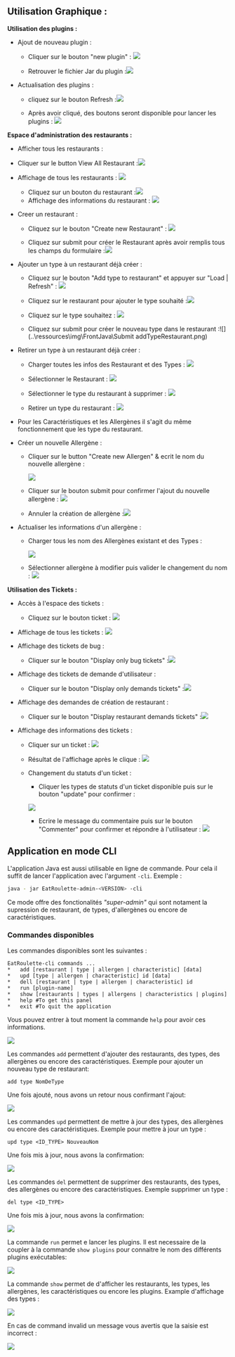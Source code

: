 ## Utilisation Graphique : 

**Utilisation des plugins :** 

- Ajout de nouveau plugin : 

  - Cliquer sur le bouton "new plugin" : ![](../ressources/img/FrontJava/CliqueAjoutDePlugins.png)

  - Retrouver le fichier Jar du plugin :![](..\ressources\img\FrontJava\SelectPlugin.png)

    

    

    

- Actualisation des plugins :

  - cliquez sur le bouton Refresh :![](../ressources/img/FrontJava/RefreshPlugin.png)

  - Après avoir cliqué,  des boutons seront disponible pour lancer les plugins : ![](..\ressources\img\FrontJava\RenderPlugin.png)



**Espace d'administration des restaurants :** 

- Afficher tous les restaurants : 

- Cliquer sur le button View All Restaurant :![](..\ressources\img\FrontJava\CliqueViewAllRestaurants.png)
  
- Affichage de tous les restaurants : ![](..\ressources\img\FrontJava\ViewAllRestaurants.png)
  - Cliquez sur un bouton du restaurant :![](..\ressources\img\FrontJava\cliqueBouttonRestaurantData.png)
  - Affichage des informations du restaurant : ![](..\ressources\img\FrontJava\RestaurantInfo.png)
  
- Creer un restaurant :

  - Cliquez sur le bouton "Create new Restaurant" : ![](..\ressources\img\FrontJava\CreateRestaurantFeature.png)

  - Cliquez sur submit pour créer le Restaurant après avoir remplis tous les champs du formulaire :![](..\ressources\img\FrontJava\CreateRestaurantFormFill.png)

  

- Ajouter un type à un restaurant déjà créer :

  - Cliquez sur le bouton "Add type to restaurant" et appuyer sur "Load | Refresh" : ![](..\ressources\img\FrontJava\AddTypeStart.png)
  - Cliquez sur le restaurant pour ajouter le type souhaité :![](..\ressources\img\FrontJava\AddType.png)
  - Cliquez sur le type souhaitez : ![](..\ressources\img\FrontJava\TypeAddSelected.png)

  - Cliquez sur submit pour créer le nouveau type dans le restaurant :![](..\ressources\img\FrontJava\Submit addTypeRestaurant.png)

- Retirer un type à un restaurant déjà créer :

  - Charger toutes les infos des Restaurant et des Types : ![](..\ressources\img\FrontJava\DelTypeRestaurant.png)
  - Sélectionner le Restaurant : 
    ![](..\ressources\img\FrontJava\DeleteTypeSelectedRestaurant.png)

  - Sélectionner le type du restaurant à supprimer : ![](..\ressources\img\FrontJava\DeleteTypeSelect.png)
  - Retirer un type du restaurant : ![](..\ressources\img\FrontJava\SubmitDeleteType.png)

- Pour les Caractéristiques et les Allergènes il s'agit du même fonctionnement que les type du restaurant.

- Créer un nouvelle Allergène : 

  - Cliquer sur le button "Create new Allergen" & ecrit le nom du nouvelle allergène :

    ![](..\ressources\img\FrontJava\CreateAllergen.png)

  - Cliquer sur le bouton submit pour confirmer l'ajout du nouvelle allergène : ![](..\ressources\img\FrontJava\CreateAllergenSubmit.png)

  - Annuler la création de allergène :![](..\ressources\img\FrontJava\CreateAllergenCancel.PNG)

- Actualiser les informations d'un allergène :

  - Charger tous les nom des Allergènes existant et des Types : 

    ![](..\ressources\img\FrontJava\UpdateAllergenStart.JPG)

  - Sélectionner allergène à modifier puis valider le changement du nom : ![](..\ressources\img\FrontJava\UpdateAllergenSubmit.JPG)

    

    

**Utilisation des Tickets :**

- Accès à l'espace des tickets :
  - Cliquez sur le bouton ticket : ![](..\ressources\img\FrontJava\AccesAuTicket.JPG)

- Affichage de tous les tickets : ![](..\ressources\img\FrontJava\TicketAll.JPG)

- Affichage des tickets de bug :

  - Cliquer sur le bouton  "Display only bug tickets" :![](..\ressources\img\FrontJava\ClickOnlyBugTicket.JPG)

- Affichage des tickets de demande d'utilisateur :

  - Cliquer sur le bouton  "Display only demands tickets" :![](..\ressources\img\FrontJava\ClickOnlyDemandsTickets.JPG)

- Affichage des demandes de création de restaurant : 

  - Cliquer sur le bouton  "Display restaurant demands tickets" :![](..\ressources\img\FrontJava\ClickOnDemandRestaurant.JPG)

    

- Affichage des informations des tickets : 

  - Cliquer sur un ticket : ![](..\ressources\img\FrontJava\ClickTicket.JPG)

  - Résultat de l'affichage après le clique : ![](..\ressources\img\FrontJava\AffichageUnTicket.JPG)

  - Changement du statuts d'un ticket :

    - Cliquer les types de statuts d'un ticket disponible puis sur le bouton "update" pour confirmer : 

    ![](..\ressources\img\FrontJava\IndiqueLeStatusDuTicket.JPG)

    - Ecrire le message du commentaire puis sur le bouton "Commenter" pour confirmer et répondre à l'utilisateur  : ![](..\ressources\img\FrontJava\CommentTicket.JPG)

      

## Application en mode CLI

L'application Java est aussi utilisable en ligne de commande. Pour cela il suffit de lancer l'application avec l'argument `-cli`. Exemple :

```sh
java - jar EatRoulette-admin-<VERSION> -cli
```

Ce mode offre des fonctionalités *"super-admin"* qui sont notament la supression de restaurant, de types, d'allergènes ou encore de caractéristiques.



### Commandes disponibles

Les commandes disponibles sont les suivantes :

```
EatRoulette-cli commands ...
*	add [restaurant | type | allergen | characteristic] [data]
*	upd [type | allergen | characteristic] id [data]
*	dell [restaurant | type | allergen | characteristic] id
*	run [plugin-name]
*	show [restaurants | types | allergens | characteristics | plugins]
*	help #To get this panel
*	exit #To quit the application
```

Vous pouvez entrer à  tout moment la commande `help` pour avoir ces informations.

![](../ressources/img/FrontJava/CliHelp.png)



Les commandes `add` permettent d'ajouter des restaurants, des types, des allergènes ou encore des caractéristiques. Exemple pour ajouter un nouveau type de restaurant:

```
add type NomDeType
```

Une fois ajouté, nous avons un retour nous confirmant l'ajout:

![](../ressources/img/FrontJava/CliAddType.png)



Les commandes `upd` permettent de mettre à jour des types, des allergènes ou encore des caractéristiques. Exemple pour mettre à jour un type :

```
upd type <ID_TYPE> NouveauNom
```

Une fois mis à jour, nous avons la confirmation:

![](../ressources/img/FrontJava/CliUpdType.png)



Les commandes `del` permettent de supprimer des restaurants, des types, des allergènes ou encore des caractéristiques. Exemple supprimer un type :

```
del type <ID_TYPE>
```

Une fois mis à jour, nous avons la confirmation:

![](../ressources/img/FrontJava/CliDelType.png)



La commande `run` permet e lancer les plugins. Il est necessaire de la coupler à la commande `show plugins` pour connaitre le nom des différents plugins exécutables:

![](../ressources/img/FrontJava/CliPlugins.png)



La commande `show` permet de d'afficher les restaurants, les types, les allergènes, les caractéristiques ou encore les plugins. Example d'affichage des types :

![](../ressources/img/FrontJava/CliShowType.png)



En cas de command invalid un message vous avertis que la saisie est incorrect :

![](../ressources/img/FrontJava/CliError.png)